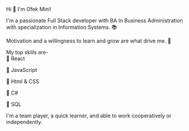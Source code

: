 Hi 👋 I'm Ofek Mini! 

I'm a passionate Full Stack developer with BA In Business Administration with specialization in Information Systems. :books:

Motivation and a willingness to learn and grow are what drive me. :muscle:

My top skills are-  
:pushpin: React

:pushpin: JavaScript

:pushpin: Html & CSS

:pushpin: C#

:pushpin: SQL

I'm a team player, a quick learner, and able to work cooperatively or independently.
